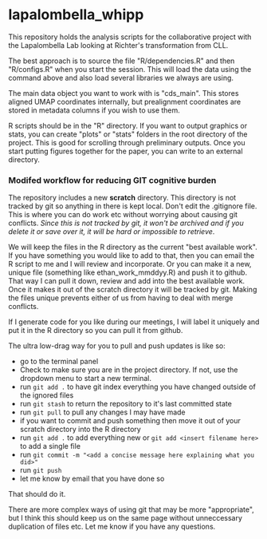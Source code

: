 
# lapalombella_whipp

This repository holds the analysis scripts for the collaborative project with the Lapalombella Lab looking at Richter's transformation from CLL.

The best approach is to source the file "R/dependencies.R" and then "R/configs.R" when you start the session.  This will load the data using the command above and also load several libraries we always are using.

The main data object you want to work with is "cds_main".  This stores aligned UMAP coordinates internally, but prealignment coordinates are stored in metadata columns if you wish to use them.

R scripts should be in the "R" directory.  If you want to output graphics or stats, you can create "plots" or "stats" folders in the root directory of the project.  This is good for scrolling through preliminary outputs.  Once you start putting figures together for the paper, you can write to an external directory. 

### Modifed workflow for reducing GIT cognitive burden

The repository includes a new **scratch** directory.  This directory is not tracked by git so anything in there is kept local.  Don't edit the .gitignore file.  This is where you can do work etc without worrying about causing git conflicts.  *Since this is not tracked by git, it won't be archived and if you delete it or save over it, it will be hard or impossible to retrieve*.  

We will keep the files in the R directory as the current "best available work".  If you have something you would like to add to that, then you can email the R script to me and I will review and incorporate.  Or you can make it a new, unique file (something like ethan_work_mmddyy.R) and push it to github.  That way I can pull it down, review and add into the best available work.  Once it makes it out of the scratch directory it will be tracked by git.  Making the files unique prevents either of us from having to deal with merge conflicts.

If I generate code for you like during our meetings, I will label it uniquely and put it in the R directory so you can pull it from github.

The ultra low-drag way for you to pull and push updates is like so:

* go to the terminal panel
* Check to make sure you are in the project directory.  If not, use the dropdown menu to start a new terminal.
* run ```git add .``` to have git index everything you have changed outside of the ignored files
* run ```git stash``` to return the repository to it's last committed state
* run ```git pull``` to pull any changes I may have made
* if you want to commit and push something then move it out of your scratch directory into the R directory
* run ```git add .``` to add everything new or ```git add <insert filename here>``` to add a single file
* run ```git commit -m "<add a concise message here explaining what you did>"```
* run ```git push```
* let me know by email that you have done so

That should do it.

There are more complex ways of using git that may be more "appropriate", but I think this should keep us on the same page without unneccessary duplication of files etc.  Let me know if you have any questions.





